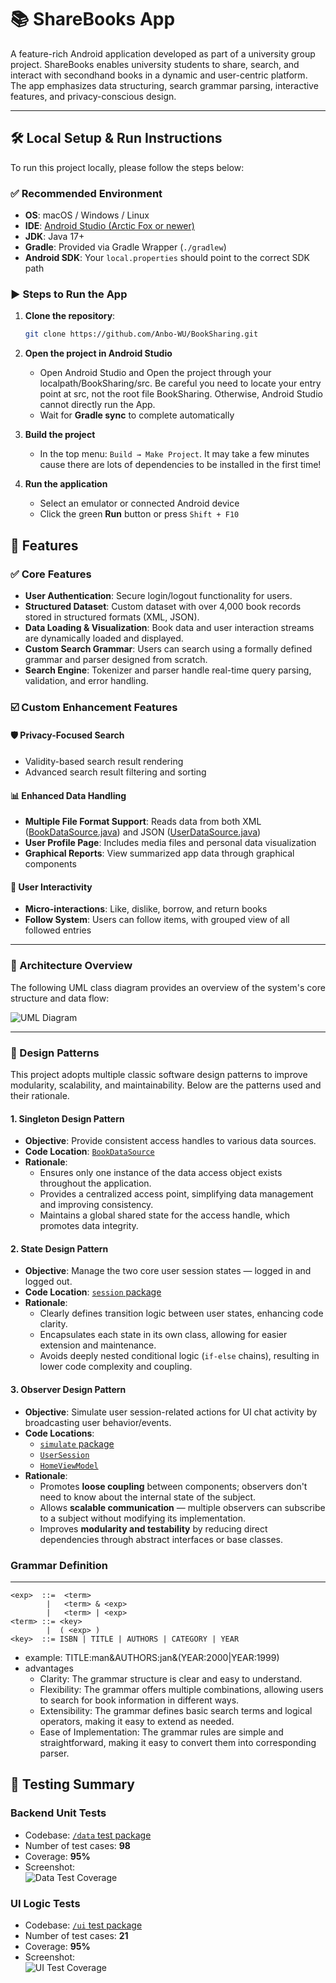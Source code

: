 # 📚 ShareBooks App

A feature-rich Android application developed as part of a university group project. ShareBooks enables university students to share, search, and interact with secondhand books in a dynamic and user-centric platform. The app emphasizes data structuring, search grammar parsing, interactive features, and privacy-conscious design.

---

## 🛠️ Local Setup & Run Instructions

To run this project locally, please follow the steps below:

### ✅ Recommended Environment

- **OS**: macOS / Windows / Linux
- **IDE**: [Android Studio (Arctic Fox or newer)](https://developer.android.com/studio)
- **JDK**: Java 17+
- **Gradle**: Provided via Gradle Wrapper (`./gradlew`)
- **Android SDK**: Your `local.properties` should point to the correct SDK path

### ▶️ Steps to Run the App

1. **Clone the repository**:
   ```bash
   git clone https://github.com/Anbo-WU/BookSharing.git
   ```
2. **Open the project in Android Studio**

   - Open Android Studio and Open the project through your localpath/BookSharing/src. Be careful you need to locate your entry point at src, not the root file BookSharing. Otherwise, Android Studio cannot directly run the App. 
   - Wait for **Gradle sync** to complete automatically

3. **Build the project**

   - In the top menu: `Build → Make Project`. It may take a few minutes cause there are lots of dependencies to be installed in the first time!

4. **Run the application**

   - Select an emulator or connected Android device  
   - Click the green **Run** button or press `Shift + F10`
## 🚀 Features

### ✅ Core Features
- **User Authentication**: Secure login/logout functionality for users.
- **Structured Dataset**: Custom dataset with over 4,000 book records stored in structured formats (XML, JSON).
- **Data Loading & Visualization**: Book data and user interaction streams are dynamically loaded and displayed.
- **Custom Search Grammar**: Users can search using a formally defined grammar and parser designed from scratch.
- **Search Engine**: Tokenizer and parser handle real-time query parsing, validation, and error handling.

### ☑️ Custom Enhancement Features
#### 🛡 Privacy-Focused Search
- Validity-based search result rendering
- Advanced search result filtering and sorting

#### 📊 Enhanced Data Handling
- **Multiple File Format Support**: Reads data from both XML ([BookDataSource.java](/src/app/src/main/java/anu/g35/sharebooks/data/datasource/BookDataSource.java)) and JSON ([UserDataSource.java](/src/app/src/main/java/anu/g35/sharebooks/data/datasource/UserDataSource.java))
- **User Profile Page**: Includes media files and personal data visualization
- **Graphical Reports**: View summarized app data through graphical components

#### 🤝 User Interactivity
- **Micro-interactions**: Like, dislike, borrow, and return books
- **Follow System**: Users can follow items, with grouped view of all followed entries

---
### 🧱 Architecture Overview

The following UML class diagram provides an overview of the system's core structure and data flow:

![UML Diagram](items/media/uml/Borrow_book_user_case.png)

---
### 🧩 Design Patterns

This project adopts multiple classic software design patterns to improve modularity, scalability, and maintainability. Below are the patterns used and their rationale.



#### 1. **Singleton Design Pattern**
- **Objective**: Provide consistent access handles to various data sources.
- **Code Location**: [`BookDataSource`](/src/app/src/main/java/anu/g35/sharebooks/data/datasource/BookDataSource.java)
- **Rationale**:
  - Ensures only one instance of the data access object exists throughout the application.
  - Provides a centralized access point, simplifying data management and improving consistency.
  - Maintains a global shared state for the access handle, which promotes data integrity.


#### 2. **State Design Pattern**
- **Objective**: Manage the two core user session states — logged in and logged out.
- **Code Location**: [`session` package](/src/app/src/main/java/anu/g35/sharebooks/data/session)
- **Rationale**:
  - Clearly defines transition logic between user states, enhancing code clarity.
  - Encapsulates each state in its own class, allowing for easier extension and maintenance.
  - Avoids deeply nested conditional logic (`if-else` chains), resulting in lower code complexity and coupling.


#### 3. **Observer Design Pattern**
- **Objective**: Simulate user session-related actions for UI chat activity by broadcasting user behavior/events.
- **Code Locations**:  
  - [`simulate` package](/src/app/src/main/java/anu/g35/sharebooks/data/simulate)  
  - [`UserSession`](/src/app/src/main/java/anu/g35/sharebooks/data/session/UserSession.java)  
  - [`HomeViewModel`](/src/app/src/main/java/anu/g35/sharebooks/ui/home/HomeViewModel.java)
- **Rationale**:
  - Promotes **loose coupling** between components; observers don't need to know about the internal state of the subject.
  - Allows **scalable communication** — multiple observers can subscribe to a subject without modifying its implementation.
  - Improves **modularity and testability** by reducing direct dependencies through abstract interfaces or base classes.


### Grammar Definition
---
```text
<exp>  ::=  <term>
        |   <term> & <exp>
        |   <term> | <exp>
<term> ::= <key>
        |  ( <exp> )
<key>  ::= ISBN | TITLE | AUTHORS | CATEGORY | YEAR
```

* example:
  TITLE:man&AUTHORS:jan&(YEAR:2000|YEAR:1999)
* advantages
    * Clarity: The grammar structure is clear and easy to understand.
    * Flexibility: The grammar offers multiple combinations, allowing users to search for book information in different ways.
    * Extensibility: The grammar defines basic search terms and logical operators, making it easy to extend as needed.
    * Ease of Implementation: The grammar rules are simple and straightforward, making it easy to convert them into corresponding parser.


## 🧪 Testing Summary
### Backend Unit Tests
- Codebase: [`/data` test package](/src/app/src/test/java/anu/g35/sharebooks/data)
- Number of test cases: **98**
- Coverage: **95%**
- Screenshot:  
  ![Data Test Coverage](items/media/test/data.png)

### UI Logic Tests
- Codebase: [`/ui` test package](/src/app/src/test/java/anu/g35/sharebooks/ui)
- Number of test cases: **21**
- Coverage: **95%**
- Screenshot:  
  ![UI Test Coverage](items/media/test/ui.png)



